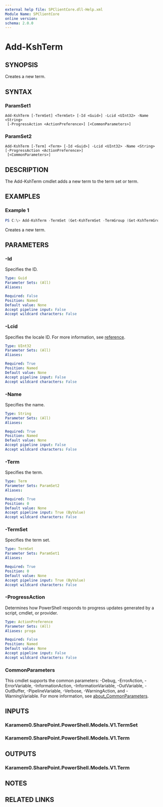 ```yaml
---
external help file: SPClientCore.dll-Help.xml
Module Name: SPClientCore
online version:
schema: 2.0.0
---
```


# Add-KshTerm

## SYNOPSIS
Creates a new term.

## SYNTAX

### ParamSet1
```
Add-KshTerm [-TermSet] <TermSet> [-Id <Guid>] -Lcid <UInt32> -Name <String>
 [-ProgressAction <ActionPreference>] [<CommonParameters>]
```

### ParamSet2
```
Add-KshTerm [-Term] <Term> [-Id <Guid>] -Lcid <UInt32> -Name <String> [-ProgressAction <ActionPreference>]
 [<CommonParameters>]
```

## DESCRIPTION
The Add-KshTerm cmdlet adds a new term to the term set or term.

## EXAMPLES

### Example 1
```powershell
PS C:\> Add-KshTerm -TermSet (Get-KshTermSet -TermGroup (Get-KshTermGroup -TermGroupName 'Company') -TermSetName 'Department') -Lcid 1033 -Name 'Human Resources'
```

Creates a new term.

## PARAMETERS

### -Id
Specifies the ID.

```yaml
Type: Guid
Parameter Sets: (All)
Aliases:

Required: False
Position: Named
Default value: None
Accept pipeline input: False
Accept wildcard characters: False
```

### -Lcid
Specifies the locale ID.
For more information, see [reference](https://docs.microsoft.com/ja-jp/openspecs/windows_protocols/ms-lcid/70feba9f-294e-491e-b6eb-56532684c37f).

```yaml
Type: UInt32
Parameter Sets: (All)
Aliases:

Required: True
Position: Named
Default value: None
Accept pipeline input: False
Accept wildcard characters: False
```

### -Name
Specifies the name.

```yaml
Type: String
Parameter Sets: (All)
Aliases:

Required: True
Position: Named
Default value: None
Accept pipeline input: False
Accept wildcard characters: False
```

### -Term
Specifies the term.

```yaml
Type: Term
Parameter Sets: ParamSet2
Aliases:

Required: True
Position: 0
Default value: None
Accept pipeline input: True (ByValue)
Accept wildcard characters: False
```

### -TermSet
Specifies the term set.

```yaml
Type: TermSet
Parameter Sets: ParamSet1
Aliases:

Required: True
Position: 0
Default value: None
Accept pipeline input: True (ByValue)
Accept wildcard characters: False
```

### -ProgressAction
Determines how PowerShell responds to progress updates generated by a script, cmdlet, or provider.

```yaml
Type: ActionPreference
Parameter Sets: (All)
Aliases: proga

Required: False
Position: Named
Default value: None
Accept pipeline input: False
Accept wildcard characters: False
```

### CommonParameters
This cmdlet supports the common parameters: -Debug, -ErrorAction, -ErrorVariable, -InformationAction, -InformationVariable, -OutVariable, -OutBuffer, -PipelineVariable, -Verbose, -WarningAction, and -WarningVariable. For more information, see [about_CommonParameters](http://go.microsoft.com/fwlink/?LinkID=113216).

## INPUTS

### Karamem0.SharePoint.PowerShell.Models.V1.TermSet
### Karamem0.SharePoint.PowerShell.Models.V1.Term

## OUTPUTS

### Karamem0.SharePoint.PowerShell.Models.V1.Term

## NOTES

## RELATED LINKS

